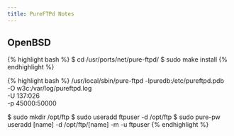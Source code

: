 ```yaml
---
title: PureFTPd Notes
---
```


## OpenBSD

{% highlight bash %}
$ cd /usr/ports/net/pure-ftpd/
$ sudo make install
{% endhighlight %}

{% highlight bash %}
/usr/local/sbin/pure-ftpd -lpuredb:/etc/pureftpd.pdb \
                          -O w3c:/var/log/pureftpd.log \
                          -U 137:026 \
                          -p 45000:50000
  
$ sudo mkdir /opt/ftp
$ sudo useradd ftpuser -d /opt/ftp
$ sudo pure-pw useradd [name] -d /opt/ftp/[name] -m -u ftpuser
{% endhighlight %}
